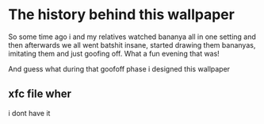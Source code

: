 
# The history behind this wallpaper

So some time ago i and my relatives watched bananya all in one setting and then afterwards we all went batshit
insane, started drawing them bananyas, imitating them and just goofing off. What a fun evening that was!

And guess what during that goofoff phase i designed this wallpaper

## xfc file wher

i dont have it
